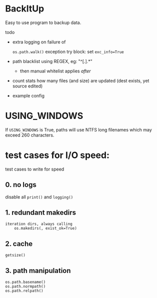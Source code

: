 # BackItUp

Easy to use program to backup data.

todo

- extra logging on failure of 
 
    `os.path.walk()` exception try block: set `exc_info=True`
         
- path blacklist using REGEX, eg: "^[.].*"
    - then manual whitelist applies *after*
- count stats how many files (and size) are updated
    (dest exists, yet source edited) 
- example config

# USING_WINDOWS

If `USING_WINDOWS` is True, paths will use NTFS long filenames which may exceed 260 characters.

# test cases for I/O speed:

test cases to write for speed

## 0. no logs
    
disable all `print()` and `logging()`
    
## 1. redundant makedirs

    iteration dirs, always calling 
        os.makedirs(, exist_ok=True)
    
## 2. cache

    getsize()
    
## 3. path manipulation

    os.path.basename()
    os.path.normpath()
    os.path.relpath()